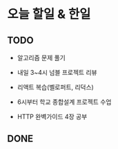 # 오늘 할일 & 한일

## TODO

- 알고리즘 문제 풀기

- 내일 3~4시 넘블 프로젝트 리뷰

- 리액트 복습(벨로퍼트, 리덕스)

- 6시부터 학교 종합설계 프로젝트 수업

- HTTP 완벽가이드 4장 공부

## DONE
